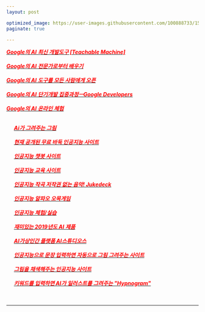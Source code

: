 ```yaml
---
layout: post

optimized_image: https://user-images.githubusercontent.com/100888733/156873478-acffbd58-d65d-48c3-a931-62a35da5cfe5.jpg
paginate: true

---
```

[<span style="color:red">***Google의 AI 최신 개발도구 [Teachable Machine]***</span>](https://teachablemachine.withgoogle.com/) <br> <br>
[<span style="color:red">***Google의 AI 전문가로부터 배우기***</span>](https://ai.google/education/) <br> <br>
[<span style="color:red">***Google의 AI 도구를 모든 사람에게 오픈***</span>](https://ai.google/tools/) <br> <br>
[<span style="color:red">***Google의 AI 단기개발 집중과정ㅡGoogle Developers***</span>](https://developers.google.com/machine-learning/crash-course) <br> <br>
[<span style="color:red">***Google의 AI 온라인 체험***</span>](http://www.minaminjee.com/) <br> <br>

&nbsp;&nbsp;&nbsp;&nbsp;&nbsp;[<span style="color:red">***Ai가 그려주는 그림***</span>](https://cunicuni.tistory.com/274) <br> <br>
&nbsp;&nbsp;&nbsp;&nbsp;&nbsp;[<span style="color:red">***현재 공개된 무료 바둑 인공지능 사이트***</span>](http://www.joeunmart.com/bbs/board.php?bo_table=kubuntu_board&wr_id=19) <br> <br>
&nbsp;&nbsp;&nbsp;&nbsp;&nbsp;[<span style="color:red">***인공지능 챗봇 사이트***</span>](https://www.addie.co.kr/) <br> <br>
&nbsp;&nbsp;&nbsp;&nbsp;&nbsp;[<span style="color:red">***인공지능 교육 사이트***</span>](https://carriedata.tistory.com/entry/%EC%B4%88%EC%A4%91%EB%93%B1-%EC%9D%B8%EA%B3%B5%EC%A7%80%EB%8A%A5-%EA%B5%90%EC%9C%A1-%EA%B4%80%EB%A0%A8-%EC%82%AC%EC%9D%B4%ED%8A%B8-%EB%AA%A8%EC%9D%8C) <br> <br>
&nbsp;&nbsp;&nbsp;&nbsp;&nbsp;[<span style="color:red">***인공지능 작곡 저작권 없는 음악! Jukedeck***</span>](https://m.blog.naver.com/PostView.naver?isHttpsRedirect=true&blogId=huihi68&logNo=220986605991) <br> <br>
&nbsp;&nbsp;&nbsp;&nbsp;&nbsp;[<span style="color:red">***인공지능 알파오 오목게임***</span>](http://omok.ggemdol.com/) <br> <br>
&nbsp;&nbsp;&nbsp;&nbsp;&nbsp;[<span style="color:red">***인공지능 체험/실습***</span>](https://www.hellosoft.fun/aidemo/) <br> <br>
&nbsp;&nbsp;&nbsp;&nbsp;&nbsp;[<span style="color:red">***재미있는 2019년도 AI 제품***</span>](https://doooob.tistory.com/42) <br> <br>
&nbsp;&nbsp;&nbsp;&nbsp;&nbsp;[<span style="color:red">***AI가상인간 플랫폼 AI스튜디오스***</span>](https://aistudios.com/?gclid=Cj0KCQiA95aRBhCsARIsAC2xvfxs4rxSXkb1ovRPiFNSY9Tx5T_-CdkwOyLGq30EGOTSgQNaOOjll8QaAm_FEALw_wcB) <br> <br>
&nbsp;&nbsp;&nbsp;&nbsp;&nbsp;[<span style="color:red">***인공지능으로 문장 입력하면 자동으로 그림 그려주는 사이트***</span>](https://aitown.tistory.com/837) <br> <br>
&nbsp;&nbsp;&nbsp;&nbsp;&nbsp;[<span style="color:red">***그림을 채색해주는 인공지능 사이트***</span>](https://wooncloud.tistory.com/50) <br> <br>
&nbsp;&nbsp;&nbsp;&nbsp;&nbsp;[<span style="color:red">***키워드를 입력하면 AI가 일러스트를 그려주는 "Hypnogram"***</span>](https://kosis.kr/index/index.do) <br> <br>
 <br>
  
 ---
  
